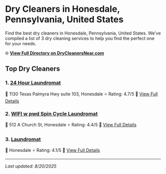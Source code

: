 # Dry Cleaners in Honesdale, Pennsylvania, United States

Find the best dry cleaners in Honesdale, Pennsylvania, United States. We've compiled a list of 3 dry cleaning services to help you find the perfect one for your needs.

🌐 **[View Full Directory on DryCleanersNear.com](https://drycleanersnear.com/city/US/Pennsylvania/Honesdale)**

## Top Dry Cleaners

### 1. [24 Hour Laundromat](https://drycleanersnear.com/dryCleaner/6860f2ec9e55fd3072cb387a/24-hour-laundromat)
📍 1130 Texas Palmyra Hwy suite 103, Honesdale
⭐ Rating: 4.7/5
🔗 [View Full Details](https://drycleanersnear.com/dryCleaner/6860f2ec9e55fd3072cb387a/24-hour-laundromat)

### 2. [WIFI w pwd Spin Cycle Laundromat](https://drycleanersnear.com/dryCleaner/6860f2ee9e55fd3072cb390e/wifi-w-pwd-spin-cycle-laundromat)
📍 512 A Church St, Honesdale
⭐ Rating: 4.4/5
🔗 [View Full Details](https://drycleanersnear.com/dryCleaner/6860f2ee9e55fd3072cb390e/wifi-w-pwd-spin-cycle-laundromat)

### 3. [Laundromat](https://drycleanersnear.com/dryCleaner/6860f2e59e55fd3072cb36b7/laundromat)
📍 Honesdale
⭐ Rating: 4.1/5
🔗 [View Full Details](https://drycleanersnear.com/dryCleaner/6860f2e59e55fd3072cb36b7/laundromat)


---

*Last updated: 8/20/2025*
